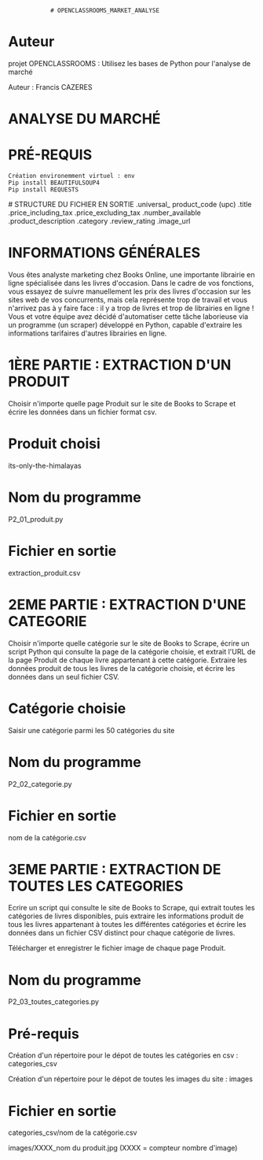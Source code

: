 				# OPENCLASSROOMS_MARKET_ANALYSE

# Auteur
projet OPENCLASSROOMS : Utilisez les bases de Python pour l'analyse de marché

Auteur : Francis CAZERES

# ANALYSE DU MARCHÉ	

# PRÉ-REQUIS  
	Création environemment virtuel : env
	Pip install BEAUTIFULSOUP4
	Pip install REQUESTS
	
# STRUCTURE DU FICHIER EN SORTIE
    .universal_ product_code (upc)
    .title
    .price_including_tax
    .price_excluding_tax
    .number_available
    .product_description
    .category
    .review_rating
    .image_url

# INFORMATIONS GÉNÉRALES
Vous êtes analyste marketing chez Books Online, une importante librairie en ligne spécialisée dans les livres d'occasion. Dans le cadre de vos fonctions, vous essayez de suivre manuellement les prix des livres d'occasion sur les sites web de vos concurrents, mais cela représente trop de travail et vous n'arrivez pas à y faire face  : il y a trop de livres et trop de librairies en ligne  ! Vous et votre équipe avez décidé d'automatiser cette tâche laborieuse via un programme (un scraper) développé en Python, capable d'extraire les informations tarifaires d'autres librairies en ligne. 

# 1ÈRE PARTIE : EXTRACTION D'UN PRODUIT
Choisir n'importe quelle page Produit sur le site de Books to Scrape et écrire les données dans un fichier format csv.

# Produit choisi
its-only-the-himalayas

# Nom du programme	
P2_01_produit.py

# Fichier en sortie 	
extraction_produit.csv

# 2EME PARTIE : EXTRACTION D'UNE CATEGORIE
Choisir n'importe quelle catégorie sur le site de Books to Scrape, écrire un script Python qui consulte la page de la catégorie choisie, et extrait l'URL de la page Produit de chaque livre appartenant à cette catégorie. Extraire les données produit de tous les livres de la catégorie choisie, et écrire les données dans un seul fichier CSV.

# Catégorie choisie
Saisir une catégorie parmi les 50 catégories du site

# Nom du programme	
P2_02_categorie.py

# Fichier en sortie 	
nom de la catégorie.csv

# 3EME PARTIE : EXTRACTION DE TOUTES LES CATEGORIES
Ecrire un script qui consulte le site de Books to Scrape, qui extrait toutes les catégories de livres disponibles, puis extraire les informations produit de tous les livres appartenant à toutes les différentes catégories et écrire les données dans un fichier CSV distinct pour chaque catégorie de livres. 

Télécharger et enregistrer le fichier image de chaque page Produit.

# Nom du programme	
P2_03_toutes_categories.py

# Pré-requis
Création d'un répertoire pour le dépot de toutes les catégories en csv : categories_csv 

Création d'un répertoire pour le dépot de toutes les images du site : images

# Fichier en sortie 	
categories_csv/nom de la catégorie.csv

images/XXXX_nom du produit.jpg (XXXX = compteur nombre d'image) 



